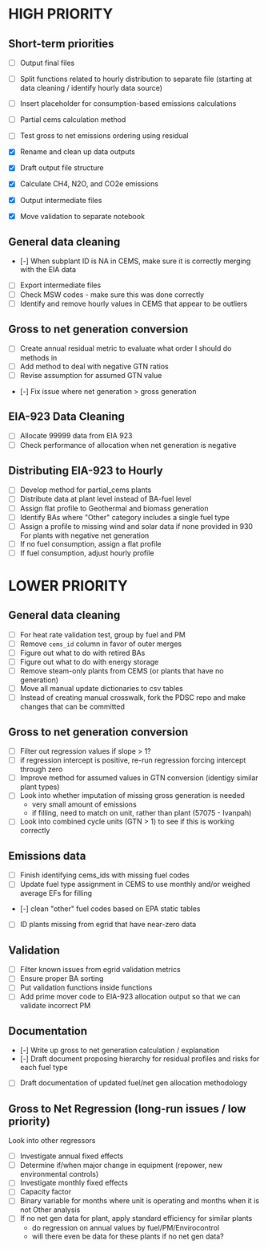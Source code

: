 # HIGH PRIORITY

## Short-term priorities

- [ ] Output final files
- [ ] Split functions related to hourly distribution to separate file (starting at data cleaning / identify hourly data source)
- [ ] Insert placeholder for consumption-based emissions calculations
- [ ] Partial cems calculation method
- [ ] Test gross to net emissions ordering using residual 
- [x] Rename and clean up data outputs
- [x] Draft output file structure
- [x] Calculate CH4, N2O, and CO2e emissions
- [x] Output intermediate files
- [x] Move validation to separate notebook


## General data cleaning
- [-] When subplant ID is NA in CEMS, make sure it is correctly merging with the EIA data
- [ ] Export intermediate files 
- [ ] Check MSW codes - make sure this was done correctly
- [ ] Identify and remove hourly values in CEMS that appear to be outliers

## Gross to net generation conversion
- [ ] Create annual residual metric to evaluate what order I should do methods in
- [ ] Add method to deal with negative GTN ratios
- [ ] Revise assumption for assumed GTN value
- [-] Fix issue where net generation > gross generation

## EIA-923 Data Cleaning

- [ ] Allocate 99999 data from EIA 923
- [ ] Check performance of allocation when net generation is negative

## Distributing EIA-923 to Hourly
- [ ] Develop method for partial_cems plants
- [ ] Distribute data at plant level instead of BA-fuel level
- [ ] Assign flat profile to Geothermal and biomass generation
- [ ] Identify BAs where "Other" category includes a single fuel type
- [ ] Assign a profile to missing wind and solar data if none provided in 930
For plants with negative net generation
 - [ ] If no fuel consumption, assign a flat profile
 - [ ] If fuel consumption, adjust hourly profile

# LOWER PRIORITY

## General data cleaning
- [ ] For heat rate validation test, group by fuel and PM
- [ ] Remove `cems_id` column in favor of outer merges
- [ ] Figure out what to do with retired BAs
- [ ] Figure out what to do with energy storage
- [ ] Remove steam-only plants from CEMS (or plants that have no generation)
- [ ] Move all manual update dictionaries to csv tables
- [ ] Instead of creating manual crosswalk, fork the PDSC repo and make changes that can be committed

## Gross to net generation conversion
- [ ] Filter out regression values if slope > 1?
- [ ] if regression intercept is positive, re-run regression forcing intercept through zero
- [ ] Improve method for assumed values in GTN conversion (identigy similar plant types)
- [ ] Look into whether imputation of missing gross generation is needed
   - very small amount of emissions
   - if filling, need to match on unit, rather than plant (57075 - Ivanpah)
- [ ] Look into combined cycle units (GTN > 1) to see if this is working correctly

## Emissions data
- [ ] Finish identifying cems_ids with missing fuel codes
- [ ] Update fuel type assignment in CEMS to use monthly and/or weighed average EFs for filling
- [-] clean "other" fuel codes based on EPA static tables
- [ ] ID plants missing from egrid that have near-zero data

## Validation
- [ ] Filter known issues from egrid validation metrics
- [ ] Ensure proper BA sorting
- [ ] Put validation functions inside functions
- [ ] Add prime mover code to EIA-923 allocation output so that we can validate incorrect PM

## Documentation
- [-] Write up gross to net generation calculation / explanation
- [-] Draft document proposing hierarchy for residual profiles and risks for each fuel type
- [ ] Draft documentation of updated fuel/net gen allocation methodology

## Gross to Net Regression (long-run issues / low priority)
Look into other regressors
- [ ] Investigate annual fixed effects
- [ ] Determine if/when major change in equipment (repower, new environmental controls)
- [ ] Investigate monthly fixed effects
- [ ] Capacity factor
- [ ] Binary variable for months where unit is operating and months when it is not
Other analysis
- [ ] If no net gen data for plant, apply standard efficiency for similar plants
   - do regression on annual values by fuel/PM/Envirocontrol
   - will there even be data for these plants if no net gen data?






